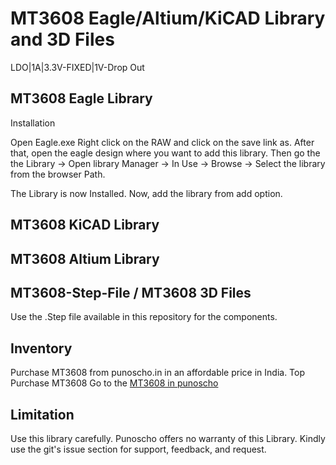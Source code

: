 # MT3608 Eagle/Altium/KiCAD Library and 3D Files

LDO|1A|3.3V-FIXED|1V-Drop Out

## MT3608 Eagle Library 

Installation

Open Eagle.exe
Right click on the RAW and click on the save link as. After that, open the eagle design where you want to add this library.  Then go the the Library -> Open library Manager -> In Use -> Browse -> Select the library from the browser Path.

The Library is now Installed. Now, add the library from add option.

## MT3608 KiCAD Library 

## MT3608 Altium Library 

## MT3608-Step-File / MT3608 3D Files
Use the .Step file available in this repository for the components. 

## Inventory

Purchase MT3608 from punoscho.in in an affordable price in India. Top Purchase MT3608
Go to the [MT3608 in punoscho](https://punoscho.in/product/st8s103f3p6-8-bit-microcontroller/)

## Limitation
Use this library carefully. Punoscho offers no warranty of this Library. Kindly use the git's issue section for support, feedback, and request.